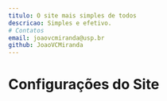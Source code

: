 ```yaml
---
titulo: O site mais simples de todos
descricao: Simples e efetivo.
# Contatos
email: joaovcmiranda@usp.br
github: JoaoVCMiranda
---
```


# Configurações do Site

